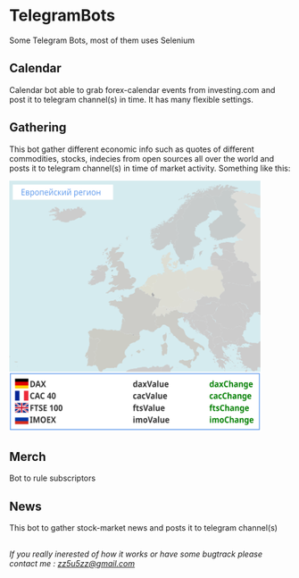 # TelegramBots
Some Telegram Bots, most of them uses Selenium

## Calendar
Calendar bot able to grab forex-calendar events from investing.com and post it to telegram channel(s) in time. It has many flexible settings. 

## Gathering
This bot gather different economic info such as quotes of different commodities, stocks, indecies from open sources all over the world and posts it to telegram channel(s) in time of market activity. Something like this:

<img src="https://github.com/AisekleOvus/Temp/blob/master/Europe.svg" width="450" height="450">

## Merch
Bot to rule subscriptors

## News
This bot to gather stock-market news and posts it to telegram channel(s)

##
###### If you really inerested of how it works or have some bugtrack please contact me : zz5u5zz@gmail.com
